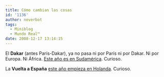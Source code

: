 ```yaml
---
title: Cómo cambian las cosas
id: '1136'
author: neverbot
tags:
  - Miniblog
  - Mundo Real™
date: 2008-12-17 13:14:15
---
```


El **Dakar** (antes París-Dakar), ya no pasa ni por París ni por Dakar. Ni por Europa. Ni África. [Este año es en Sudamérica](http://www.dakar.com/2009/DAK/presentation/us/r3_5-le-parcours.html). Curioso.

La **Vuelta a España** [este año empieza en Holanda](http://www.marca.com/edicion/marca/ciclismo/es/desarrollo/1192831.html). Curioso.